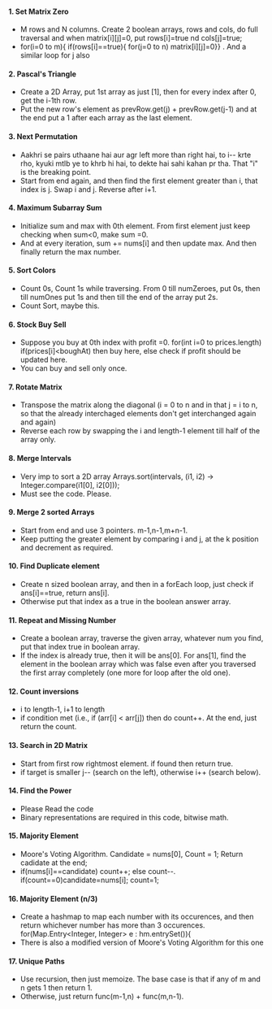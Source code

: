 #### 1. Set Matrix Zero
  - M rows and N columns. Create 2 boolean arrays, rows and cols, do full traversal and when matrix[i][j]=0, put rows[i]=true nd cols[j]=true;
  - for(i=0 to m){ if(rows[i]==true){ for(j=0 to n) matrix[i][j]=0}} . And a similar loop for j also

#### 2. Pascal's Triangle
  - Create a 2D Array, put 1st array as just [1], then for every index after 0, get the i-1th row.
  - Put the new row's element as prevRow.get(j) + prevRow.get(j-1) and at the end put a 1 after each array as the last element.

#### 3. Next Permutation
  - Aakhri se pairs uthaane hai aur agr left more than right hai, to i-- krte rho, kyuki mtlb ye to khrb hi hai, to dekte hai sahi kahan pr tha. That "i" is the breaking point.
  - Start from end again, and then find the first element greater than i, that index is j. Swap i and j. Reverse after i+1.

#### 4. Maximum Subarray Sum
  - Initialize sum and max with 0th element. From first element just keep checking when sum<0, make sum =0.
  - And at every iteration, sum += nums[i] and then update max. And then finally return the max number.

#### 5. Sort Colors
  - Count 0s, Count 1s while traversing. From 0 till numZeroes, put 0s, then till numOnes put 1s and then till the end of the array put 2s.
  - Count Sort, maybe this.

#### 6. Stock Buy Sell
  - Suppose you buy at 0th index with profit =0. for(int i=0 to prices.length) if(prices[i]<boughAt) then buy here, else check if profit should be updated here.
  - You can buy and sell only once.

#### 7. Rotate Matrix
  - Transpose the matrix along the diagonal (i = 0 to n and in that j = i to n, so that the already interchaged elements don't get interchanged again and again)
  - Reverse each row by swapping the i and length-1 element till half of the array only.

#### 8. Merge Intervals
  - Very imp to sort a 2D array         Arrays.sort(intervals, (i1, i2) -> Integer.compare(i1[0], i2[0]));
  - Must see the code. Please.

#### 9. Merge 2 sorted Arrays
  - Start from end and use 3 pointers. m-1,n-1,m+n-1.
  - Keep putting the greater element by comparing i and j, at the k position and decrement as required.

#### 10. Find Duplicate element 
  - Create n sized boolean array, and then in a forEach loop, just check if ans[i]==true, return ans[i].
  - Otherwise put that index as a true in the boolean answer array.

#### 11. Repeat and Missing Number
  - Create a boolean array, traverse the given array, whatever num you find, put that index true in boolean array.
  - If the index is already true, then it will be ans[0]. For ans[1], find the element in the boolean array which was false even after you traversed the first array completely (one more for loop after the old one).

#### 12. Count inversions
  - i to length-1, i+1 to length
  - if condition met (i.e., if (arr[i] < arr[j]) then do count++. At the end, just return the count.

#### 13. Search in 2D Matrix
  - Start from first row rightmost element. if found then return true.
  - if target is smaller j-- (search on the left), otherwise i++ (search below).

#### 14. Find the Power
  - Please Read the code
  - Binary representations are required in this code, bitwise math.

#### 15. Majority Element
  - Moore's Voting Algorithm. Candidate = nums[0], Count = 1; Return cadidate at the end;
  - if(nums[i]==candidate) count++; else count--. if(count==0)candidate=nums[i]; count=1;

#### 16. Majority Element (n/3)
  - Create a hashmap to map each number with its occurences, and then return whichever number has more than 3 occurences.          for(Map.Entry<Integer, Integer> e : hm.entrySet()){
  - There is also a modified version of Moore's Voting Algorithm for this one

#### 17. Unique Paths
  - Use recursion, then just memoize. The base case is that if any of m and n gets 1 then return 1.
  - Otherwise, just return func(m-1,n) + func(m,n-1).

